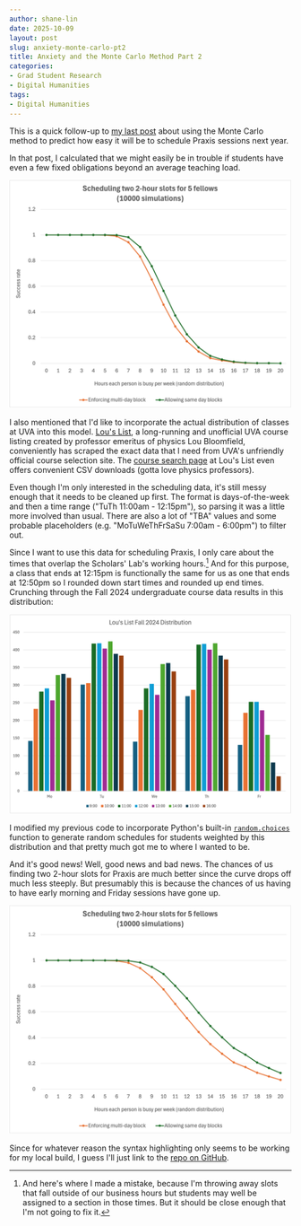 ```yaml
---
author: shane-lin
date: 2025-10-09
layout: post
slug: anxiety-monte-carlo-pt2
title: Anxiety and the Monte Carlo Method Part 2 
categories:
- Grad Student Research
- Digital Humanities
tags:
- Digital Humanities
---
```

This is a quick follow-up to [my last post](/blog/anxiety-monte-carlo/) about using the Monte Carlo method to predict how easy it will be to schedule Praxis sessions next year. 

In that post, I calculated that we might easily be in trouble if students have even a few fixed obligations beyond an average teaching load.

![graph showing the success rate of 10000 simulations for number of busy hours in the week per student using random distribution, with a steep drop-off at around 7-8 hours](/assets/post-media/2025-10-07-freeslots.png)

I also mentioned that I'd like to incorporate the actual distribution of classes at UVA into this model. [Lou's List](https://www.louslist.org/), a long-running and unofficial UVA course listing created by professor emeritus of physics Lou Bloomfield, conveniently has scraped the exact data that I need from UVA's unfriendly official course selection site. The [course search page](https://www.louslist.org/search.php?Semester=1258) at Lou's List even offers convenient CSV downloads (gotta love physics professors).

Even though I'm only interested in the scheduling data, it's still messy enough that it needs to be cleaned up first. The format is days-of-the-week and then a time range ("TuTh 11:00am - 12:15pm"), so parsing it was a little more involved than usual. There are also a lot of "TBA" values and some probable placeholders (e.g. "MoTuWeThFrSaSu 7:00am - 6:00pm") to filter out. 

Since I want to use this data for scheduling Praxis, I only care about the times that overlap the Scholars' Lab's working hours.[^1] And for this purpose, a class that ends at 12:15pm is functionally the same for us as one that ends at 12:50pm so I rounded down start times and rounded up end times. Crunching through the Fall 2024 undergraduate course data results in this distribution:

![graph showing the distribution of hour slots when UVA classes are scheduled, with 9am classes and Friday being less common](/assets/post-media/2025-10-09-lous-distribution.png)

I modified my previous code to incorporate Python's built-in [`random.choices`](https://docs.python.org/3/library/random.html#random.choices) function to generate random schedules for students weighted by this distribution and that pretty much got me to where I wanted to be.

And it's good news! Well, good news and bad news. The chances of us finding two 2-hour slots for Praxis are much better since the curve drops off much less steeply. But presumably this is because the chances of us having to have early morning and Friday sessions have gone up.

![graph showing the success rate of 10000 simulations for number of busy hours in the week per student, with schedules distributed by Lou's List data. The drop-off still starts around 8 hours, but drops off much less steeply](/assets/post-media/2025-10-09-scheduling.png)

Since for whatever reason the syntax highlighting only seems to be working for my local build, I guess I'll just link to the [repo on GitHub](https://github.com/scholarslab/Praxis-Scheduling).

[^1]: And here's where I made a mistake, because I'm throwing away slots that fall outside of our business hours but students may well be assigned to a section in those times. But it should be close enough that I'm not going to fix it.